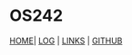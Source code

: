 # OS242

[HOME](https://edpootis.github.io/os242/)| [LOG](TXT/mylog.txt) | [LINKS](LINKS/) | [GITHUB](https://github.com/EdPootis/os242)

